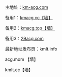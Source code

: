 <html>
<head>
</head>
<body>
<p>主地址：<a href="https://km-acg.com/" target="_blank" rel="noopener">km-acg.com</a></p>
<p>备用1：<a href="https://kmacg.cc/" target="_blank" rel="noopener">kmacg.cc【墙】</a></p>
<p>备用2：<a href="http://kmacg.top/" target="_blank" rel="noopener">kmacg.top【墙】</a></p>
<p>备用3：<a href="https://29acg.com" target="_blank" rel="noopener">29acg.com</a></p>
<p>最新地址发布页：kmlt.info</p>
<p>acg.mom 【墙】</p>
<p>kmlt.cc【墙】</p>
</body>
</html>
